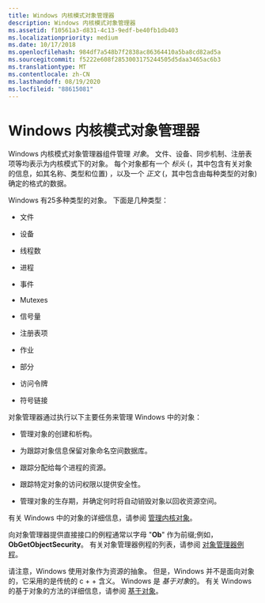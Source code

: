```yaml
---
title: Windows 内核模式对象管理器
description: Windows 内核模式对象管理器
ms.assetid: f10561a3-d831-4c13-9edf-be40fb1db403
ms.localizationpriority: medium
ms.date: 10/17/2018
ms.openlocfilehash: 984df7a548b7f2838ac86364410a5ba8cd82ad5a
ms.sourcegitcommit: f5222e608f2853003175244505d5daa3465ac6b3
ms.translationtype: MT
ms.contentlocale: zh-CN
ms.lasthandoff: 08/19/2020
ms.locfileid: "88615081"
---
```

# <a name="windows-kernel-mode-object-manager"></a>Windows 内核模式对象管理器


Windows 内核模式对象管理器组件管理 *对象*。 文件、设备、同步机制、注册表项等均表示为内核模式下的对象。 每个对象都有一个 *标头* (，其中包含有关对象的信息，如其名称、类型和位置) ，以及一个 *正文* (，其中包含由每种类型的对象) 确定的格式的数据。

Windows 有25多种类型的对象。 下面是几种类型：

-   文件

-   设备

-   线程数

-   进程

-   事件

-   Mutexes

-   信号量

-   注册表项

-   作业

-   部分

-   访问令牌

-   符号链接

对象管理器通过执行以下主要任务来管理 Windows 中的对象：

-   管理对象的创建和析构。

-   为跟踪对象信息保留对象命名空间数据库。

-   跟踪分配给每个进程的资源。

-   跟踪特定对象的访问权限以提供安全性。

-   管理对象的生存期，并确定何时将自动销毁对象以回收资源空间。

有关 Windows 中的对象的详细信息，请参阅 [管理内核对象](managing-kernel-objects.md)。

向对象管理器提供直接接口的例程通常以字母 "**Ob**" 作为前缀;例如， **ObGetObjectSecurity**。 有关对象管理器例程的列表，请参阅 [对象管理器例程](https://docs.microsoft.com/previous-versions/windows/hardware/drivers/ff557759(v=vs.85))。

请注意，Windows 使用对象作为资源的抽象。 但是，Windows 并不是面向对象的，它采用的是传统的 c + + 含义。 Windows 是 *基于对象*的。 有关 Windows 的基于对象的方法的详细信息，请参阅 [基于对象](object-based.md)。

 

 




